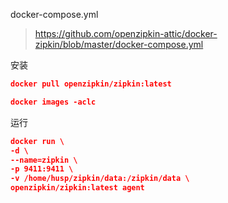 docker-compose.yml

> https://github.com/openzipkin-attic/docker-zipkin/blob/master/docker-compose.yml

安装

```json
docker pull openzipkin/zipkin:latest
```

```json
docker images -aclc
```

运行
```json
docker run \
-d \
--name=zipkin \
-p 9411:9411 \
-v /home/husp/zipkin/data:/zipkin/data \
openzipkin/zipkin:latest agent
```